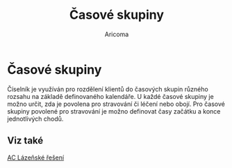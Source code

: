﻿---
    title: "Časové skupiny"
    author: Aricoma
    ms.date: 04/30/2018
    ms.topic: article
    ms.prod: dynamics-nav-2017
    ms.contentlocale: cs-cz
    ms.lasthandoff: 04/30/2018
---

# Časové skupiny

Číselník je využíván pro rozdělení klientů do časových skupin různého rozsahu na základě definovaného kalendáře. U každé časové skupiny je možno určit, zda je povolena pro stravování či léčení nebo obojí. Pro časové skupiny povolené pro stravování je možno definovat časy začátku a konce jednotlivých chodů. 


## <a name="see-also"></a>Viz také
[AC Lázeňské řešení](ac-spa-solution.md)